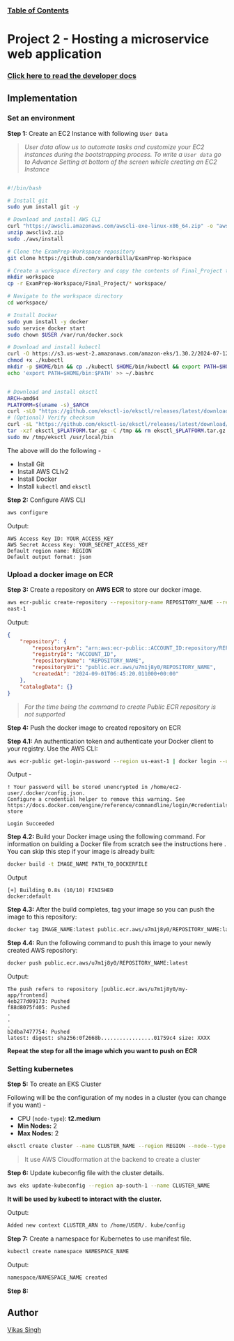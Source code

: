 ### [**Table of Contents**](https://github.com/xanderbilla/ExamPrep-AWS/wiki)

# Project 2 - Hosting a microservice web application

### [**Click here to read the developer docs**](https://github.com/xanderbilla/ExamPrep-Workspace/wiki/Project-2-%E2%80%90-Hosting-a-microservice-web-application)

## Implementation

### Set an environment

**Step 1:** Create an EC2 Instance with following `User Data`

>*User data allow us to automate tasks and customize your EC2 instances during the bootstrapping process. To write a `User data` go to Advance Setting at bottom of the screen whicle creating an EC2 Instance*

```sh

#!/bin/bash

# Install git
sudo yum install git -y

# Download and install AWS CLI
curl "https://awscli.amazonaws.com/awscli-exe-linux-x86_64.zip" -o "awscliv2.zip"
unzip awscliv2.zip
sudo ./aws/install

# Clone the ExamPrep-Workspace repository
git clone https://github.com/xanderbilla/ExamPrep-Workspace

# Create a workspace directory and copy the contents of Final_Project to it
mkdir workspace
cp -r ExamPrep-Workspace/Final_Project/* workspace/

# Navigate to the workspace directory
cd workspace/

# Install Docker
sudo yum install -y docker
sudo service docker start
sudo chown $USER /var/run/docker.sock

# Download and install kubectl
curl -O https://s3.us-west-2.amazonaws.com/amazon-eks/1.30.2/2024-07-12/bin/linux/amd64/kubectl
chmod +x ./kubectl
mkdir -p $HOME/bin && cp ./kubectl $HOME/bin/kubectl && export PATH=$HOME/bin:$PATH
echo 'export PATH=$HOME/bin:$PATH' >> ~/.bashrc


# Download and install eksctl
ARCH=amd64
PLATFORM=$(uname -s)_$ARCH
curl -sLO "https://github.com/eksctl-io/eksctl/releases/latest/download/eksctl_$PLATFORM.tar.gz"
# (Optional) Verify checksum
curl -sL "https://github.com/eksctl-io/eksctl/releases/latest/download/eksctl_checksums.txt" | grep $PLATFORM | sha256sum --check
tar -xzf eksctl_$PLATFORM.tar.gz -C /tmp && rm eksctl_$PLATFORM.tar.gz
sudo mv /tmp/eksctl /usr/local/bin
```

The above will do the following - 

- Install Git
- Install AWS CLIv2
- Install Docker
- Install `kubectl` and `eksctl`

**Step 2:** Configure AWS CLI

```bash
aws configure
```

Output:

```
AWS Access Key ID: YOUR_ACCESS_KEY
AWS Secret Access Key: YOUR_SECRET_ACCESS_KEY
Default region name: REGION
Default output format: json
```

### Upload a docker image on ECR

**Step 3:** Create a repository on **AWS ECR** to store our docker image.

```bash
aws ecr-public create-repository --repository-name REPOSITORY_NAME --region us-
east-1
```

Output:

```json
{
    "repository": {
        "repositoryArn": "arn:aws:ecr-public::ACCOUNT_ID:repository/REPOSITORY_NAME",
        "registryId": "ACCOUNT_ID",
        "repositoryName": "REPOSITORY_NAME",
        "repositoryUri": "public.ecr.aws/u7m1j8y0/REPOSITORY_NAME",
        "createdAt": "2024-09-01T06:45:20.011000+00:00"
    },
    "catalogData": {}
}
```

>*For the time being the command to create Public ECR repository is not supported*

**Step 4:** Push the docker image to created repository on ECR

**Step 4.1:**  An authentication token and authenticate your Docker client to your registry. Use the AWS CLI:

```bash
aws ecr-public get-login-password --region us-east-1 | docker login --username AWS --password-stdin public.ecr.aws/u7m1j8y0
```

Output -

```
! Your password will be stored unencrypted in /home/ec2-user/.docker/config.json.
Configure a credential helper to remove this warning. See
https://docs.docker.com/engine/reference/commandline/login/#credentials-store

Login Succeeded
```

**Step 4.2:** Build your Docker image using the following command. For information on building a Docker file from scratch see the instructions here . You can skip this step if your image is already built:

```bash
docker build -t IMAGE_NAME PATH_TO_DOCKERFILE
```

Output

```
[+] Building 0.8s (10/10) FINISHED                                             docker:default
```

**Step 4.3:** After the build completes, tag your image so you can push the image to this repository:

```bash
docker tag IMAGE_NAME:latest public.ecr.aws/u7m1j8y0/REPOSITORY_NAME:latest
```

**Step 4.4:** Run the following command to push this image to your newly created AWS repository:

```bash
docker push public.ecr.aws/u7m1j8y0/REPOSITORY_NAME:latest
```

Output:

```
The push refers to repository [public.ecr.aws/u7m1j8y0/my-app/frontend]
4eb277d09173: Pushed
f88d8075f405: Pushed
.
.
.
b2dba7477754: Pushed
latest: digest: sha256:0f2668b.................01759c4 size: XXXX
```

**Repeat the step for all the image which you want to push on ECR**

### Setting kubernetes

**Step 5:** To create an EKS Cluster

Following will be the configuration of my nodes in a cluster (you can change if you want) -

- CPU (`node-type`): **t2.medium**
- **Min Nodes:** 2
- **Max Nodes:** 2

```bash
eksctl create cluster --name CLUSTER_NAME --region REGION --node--type t2.medium --nodes-min 2 --nodes-max 2
```

> It use AWS Cloudformation at the backend to create a cluster

**Step 6:** Update kubeconfig file with the cluster details.

```bash
aws eks update-kubeconfig --region ap-south-1 --name CLUSTER_NAME 
```

**It will be used by kubectl to interact with the cluster.**

Output:

```txt
Added new context CLUSTER_ARN to /home/USER/. kube/config
```

**Step 7:** Create a namespace for Kubernetes to use manifest file.

```bash
kubectl create namespace NAMESPACE_NAME
```

Output:

```txt
namespace/NAMESPACE_NAME created
```

**Step 8:**







## Author

[Vikas Singh](https://xanderbilla.com)
